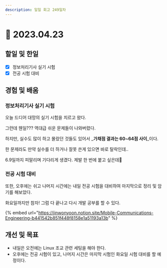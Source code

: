 ```yaml
---
description: 일일 회고 249일차
---
```


# 🥺 2023.04.23

## 할일 및 한일&#x20;

* [x] 정보처리기사 실기 시험&#x20;
* [x] 전공 시험 대비&#x20;

## 경험 및 배움&#x20;

### 정보처리기사 실기 시험&#x20;

오늘 드디어 대망의 실기 시험을 치르고 왔다.

그런데 웬일??? 역대급 쉬운 문제들이 나와버렸다.

하지만, 실수도 많이 하고 몰랐던 것들도 있어서 _**가채점 결과는 60\~64점 사이**_이다.

한 문제라도 만약 실수를 더 하거나 잘못 쓴게 있으면 바로 탈락인데..

6.9일까지 피말리며 기다리게 생겼다. 제발 한 번에 붙고 싶은데🥲

### 전공 시험 대비&#x20;

또한, 오후에는 쉬고 나머지 시간에는 내일 전공 시험을 대비하여 마지막으로 정리 및 암기를 해보았다.

화요일까지만 참자! 그럼 다 끝나고 다시 개발 공부를 할 수 있다.

{% embed url="https://jinwonyoon.notion.site/Mobile-Communications-Engineering-b441542b851f448f8158e1a51193a13b" %}

## 개선 및 목표&#x20;

* 내일은 오전에는 Linux 조교 관련 세팅을 해야 한다.&#x20;
* 오후에는 전공 시험이 있고, 나머지 시간은 마지막 시험인 화요일 시험 대비를 할 예정이다.&#x20;

